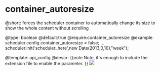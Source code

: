 container_autoresize
=============

@short: forces the scheduler container to automatically change its size to show the whole content without scrolling
	

@type: boolean
@default:true
@require:container_autoresize
@example:
scheduler.config.container_autoresize = false;
...
scheduler.init('scheduler_here',new Date(2013,0,10),"week");

@template:	api_config
@descr:
{{note
Note, it's enough to include the extension file to enable the parameter.
}}
<img src="api/containerAutoresize_property.png"/>